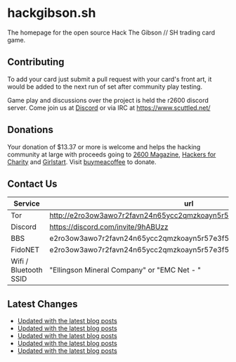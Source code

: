 # hackgibson.sh
The homepage for the open source Hack The Gibson // SH trading card game.


## Contributing

To add your card just submit a pull request with your card's front art, it would be added to the next run of set after community play testing.

Game play and discussions over the project is held the r2600 discord server. Come join us at [Discord](https://discord.com/invite/9hABUzz) or via IRC at https://www.scuttled.net/


## Donations

Your donation of $13.37 or more is welcome and helps the hacking community at large with proceeds going to [2600 Magazine](https://2600.com/), [Hackers for Charity](https://hackersforcharity.org) and [Girlstart](https://girlstart.org).  Visit [buymeacoffee](https://www.buymeacoffee.com/hackgibson.sh) to donate.


## Contact Us

Service | url
-|-
Tor | http://e2ro3ow3awo7r2favn24n65ycc2qmzkoayn5r57e3f56nvjwdcgg32ad.onion
Discord | https://discord.com/invite/9hABUzz
BBS | e2ro3ow3awo7r2favn24n65ycc2qmzkoayn5r57e3f56nvjwdcgg32ad.onion:23
FidoNET | e2ro3ow3awo7r2favn24n65ycc2qmzkoayn5r57e3f56nvjwdcgg32ad.onion:24554
Wifi / Bluetooth SSID | "Ellingson Mineral Company" or "EMC Net - <fidonet address>"

## Latest Changes
<!-- BLOG-POST-LIST:START -->
- [Updated with the latest blog posts](https://github.com/DFW2600/hackgibson.sh/commit/944c671e5aa3bbf50127a43b7eeb66964f3b2434)
- [Updated with the latest blog posts](https://github.com/DFW2600/hackgibson.sh/commit/8cbba55c63cc4abe5a8a10e50beffa1ea64946af)
- [Updated with the latest blog posts](https://github.com/DFW2600/hackgibson.sh/commit/be5bd5d9f16ef77a15abd78d4f9a6dd22b5d4399)
- [Updated with the latest blog posts](https://github.com/DFW2600/hackgibson.sh/commit/2e981cf5234818e574258600d1bf10c5bcfba26c)
- [Updated with the latest blog posts](https://github.com/DFW2600/hackgibson.sh/commit/a83253ded0705b62c867367a6daca00fa56d12c0)
<!-- BLOG-POST-LIST:END -->
